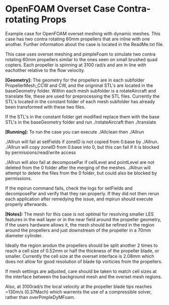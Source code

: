 # OpenFOAM Overset Case Contra-rotating Props
 Example case for OpenFOAM overset meshing with dynamic meshes. This case has two contra rotating 60mm propellers that are inline with one another. Further information about the case is located in the ReadMe.txt file.

This case uses overset meshing and pimpleFoam to simulate two contra rotating 60mm propellers similar to the ones seen on small brushed quad copters.
Each propeller is spinning at 3100 rad/s and are in line with eachother relative to the flow velocity.

**[Geometry]:**
The geometry for the propellers are in each subfolder PropellerMesh_CCW and CW, and the origninal STL's are located in the baseGeometry folder.
Within each mesh subfolder is a rotateAircraft and translate file, these are used for preprocessing the STL files. Currently the STL's located
in the constant folder of each mesh subfolder has already been transformed with these two files. 

If the STL's in the constant folder get modified
replace them with the base STL's in the baseGeometry folder and run ./rotateAircraft then ./translate

**[Running]:**
To run the case you can execute ./Allclean then ./Allrun

./Allrun will fail at setFields if zoneID is not copied from 0.base by ./Allrun. ./Allrun will copy zoneID from 0.base into 0, but this can fail if 
it is blocked by permissions/read/write access

./Allrun will also fail at decomposePar if cellLevel and pointLevel are not deleted from the 0 folder after the merging of the meshes. ./Allrun will attempt
to delete the files from the 0 folder, but could also be blocked by permissions.

If the mpirun command fails, check the logs for setFields and decomposePar and verify that they ran properly. If they did not then rerun each application after
remedying the issue, and mpirun should execute properly afterwards.


**[Notes]:** 
The mesh for this case is not optimal for resolving smaller LES features in the wall layer or in the near field around the propeller geometry, if the users
hardware allows it, the mesh should be refined in the region around the propellers and just downstream of the propeller in a 70mm diameter cylinder. 

Ideally the region arodun the propellers should be split another 2 times to reach a cell size of 0.52mm or half the thickness of the propeller blade, or smaller.
Currently the cell size at the overset interface is 2.08mm which does not allow for good resolution of blade tip vorticies from the propellers.

If mesh settings are adjusted, care should be taken to match cell sizes at the interface between the background mesh and the overset mesh regions.

Also, at 3100rad/s the local velocity at the propeller blade tips reaches ~130m/s (0.37Mach) which warrents the use of a compressible solver, rather than
overPimpleDyMFoam.
